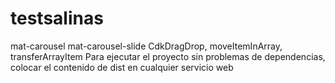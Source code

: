 # testsalinas
mat-carousel
mat-carousel-slide
CdkDragDrop, 
moveItemInArray, 
transferArrayItem
Para ejecutar el proyecto sin problemas de dependencias, colocar el contenido de dist en cualquier servicio web

